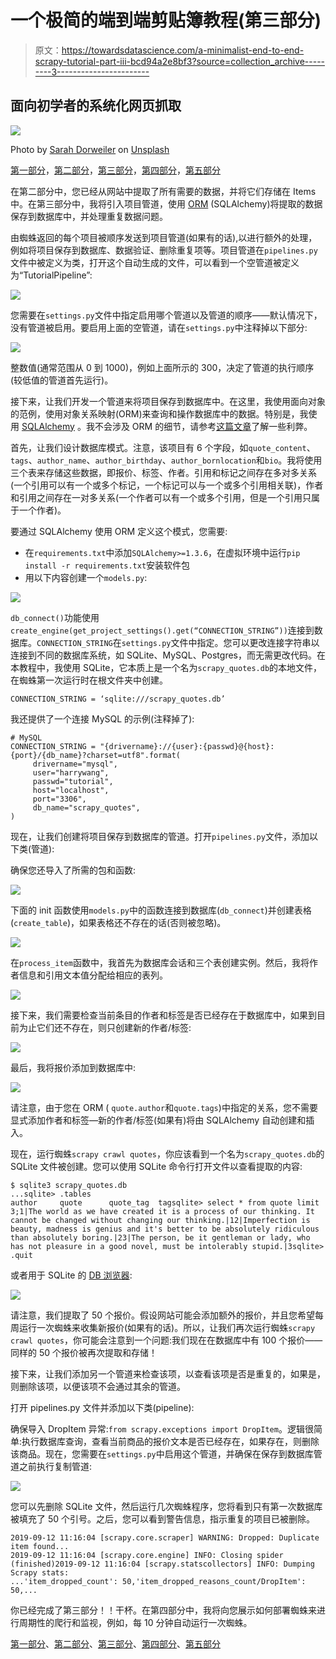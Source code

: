 # 一个极简的端到端剪贴簿教程(第三部分)

> 原文：<https://towardsdatascience.com/a-minimalist-end-to-end-scrapy-tutorial-part-iii-bcd94a2e8bf3?source=collection_archive---------3----------------------->

## 面向初学者的系统化网页抓取

![](img/043e19be9567425b5ab6b177f9d9d886.png)

Photo by [Sarah Dorweiler](https://unsplash.com/@sarahdorweiler?utm_source=medium&utm_medium=referral) on [Unsplash](https://unsplash.com?utm_source=medium&utm_medium=referral)

[第一部分](https://medium.com/@HarryWang/a-minimalist-end-to-end-scrapy-tutorial-part-i-11e350bcdec0?source=friends_link&sk=c9f8e32f28a88c61987ec60f93b93e6d)，[第二部分](/a-minimalist-end-to-end-scrapy-tutorial-part-ii-b917509b73f7?source=friends_link&sk=ebd3a9cee8b2097b3857194fee3821a6)，[第三部分](/a-minimalist-end-to-end-scrapy-tutorial-part-iii-bcd94a2e8bf3?source=friends_link&sk=a1fdde9c9dd5383d8de2e08395ee3f98)，[第四部分](https://medium.com/@HarryWang/a-minimalist-end-to-end-scrapy-tutorial-part-iv-3290d76a2aef?sk=6f0902f9a15092575814ab533a56f8ef)，[第五部分](https://medium.com/@HarryWang/a-minimalist-end-to-end-scrapy-tutorial-part-v-e7743ee9a8ef?source=friends_link&sk=c1c5110f63c7ccbe4eb8c6209ee2f57c)

在第二部分中，您已经从网站中提取了所有需要的数据，并将它们存储在 Items 中。在第三部分中，我将引入项目管道，使用 [ORM](https://blog.bitsrc.io/what-is-an-orm-and-why-you-should-use-it-b2b6f75f5e2a) (SQLAlchemy)将提取的数据保存到数据库中，并处理重复数据问题。

由蜘蛛返回的每个项目被顺序发送到项目管道(如果有的话),以进行额外的处理，例如将项目保存到数据库、数据验证、删除重复项等。项目管道在`pipelines.py`文件中被定义为类，打开这个自动生成的文件，可以看到一个空管道被定义为“TutorialPipeline”:

![](img/27948887100ccd6112547e17b3ad47a2.png)

您需要在`settings.py`文件中指定启用哪个管道以及管道的顺序——默认情况下，没有管道被启用。要启用上面的空管道，请在`settings.py`中注释掉以下部分:

![](img/2850aef6efd48967a24ea4bc00b34c2a.png)

整数值(通常范围从 0 到 1000)，例如上面所示的 300，决定了管道的执行顺序(较低值的管道首先运行)。

接下来，让我们开发一个管道来将项目保存到数据库中。在这里，我使用面向对象的范例，使用对象关系映射(ORM)来查询和操作数据库中的数据。特别是，我使用 [SQLAlchemy](https://www.sqlalchemy.org) 。我不会涉及 ORM 的细节，请参考[这篇文章](https://blog.bitsrc.io/what-is-an-orm-and-why-you-should-use-it-b2b6f75f5e2a)了解一些利弊。

首先，让我们设计数据库模式。注意，该项目有 6 个字段，如`quote_content`、`tags`、`author_name`、`author_birthday`、`author_bornlocation`和`bio`。我将使用三个表来存储这些数据，即报价、标签、作者。引用和标记之间存在多对多关系(一个引用可以有一个或多个标记，一个标记可以与一个或多个引用相关联)，作者和引用之间存在一对多关系(一个作者可以有一个或多个引用，但是一个引用只属于一个作者)。

要通过 SQLAlchemy 使用 ORM 定义这个模式，您需要:

*   在`requirements.txt`中添加`SQLAlchemy>=1.3.6`，在虚拟环境中运行`pip install -r requirements.txt`安装软件包
*   用以下内容创建一个`models.py`:

![](img/ae34bab016a488a8c289a1076a2247cb.png)

`db_connect()`功能使用`create_engine(get_project_settings().get(“CONNECTION_STRING”))`连接到数据库。`CONNECTION_STRING`在`settings.py`文件中指定。您可以更改连接字符串以连接到不同的数据库系统，如 SQLite、MySQL、Postgres，而无需更改代码。在本教程中，我使用 SQLite，它本质上是一个名为`scrapy_quotes.db`的本地文件，在蜘蛛第一次运行时在根文件夹中创建。

`CONNECTION_STRING = ‘sqlite:///scrapy_quotes.db’`

我还提供了一个连接 MySQL 的示例(注释掉了):

```
# MySQL
CONNECTION_STRING = "{drivername}://{user}:{passwd}@{host}:{port}/{db_name}?charset=utf8".format(
     drivername="mysql",
     user="harrywang",
     passwd="tutorial",
     host="localhost",
     port="3306",
     db_name="scrapy_quotes",
)
```

现在，让我们创建将项目保存到数据库的管道。打开`pipelines.py`文件，添加以下类(管道):

确保您还导入了所需的包和函数:

![](img/0c65a525b2b720061fd72f50f84de2c2.png)

下面的 init 函数使用`models.py`中的函数连接到数据库(`db_connect`)并创建表格(`create_table`)，如果表格还不存在的话(否则被忽略)。

![](img/477acffb7beb7bd1a19c4164b7242712.png)

在`process_item`函数中，我首先为数据库会话和三个表创建实例。然后，我将作者信息和引用文本值分配给相应的表列。

![](img/ef364441df2c0c1ed1540fe4cd4dd30a.png)

接下来，我们需要检查当前条目的作者和标签是否已经存在于数据库中，如果到目前为止它们还不存在，则只创建新的作者/标签:

![](img/75a176ca984a648118d00a06468f7929.png)

最后，我将报价添加到数据库中:

![](img/d283aa495653455f296aa64ce691cbe3.png)

请注意，由于您在 ORM ( `quote.author`和`quote.tags`)中指定的关系，您不需要显式添加作者和标签—新的作者/标签(如果有)将由 SQLAlchemy 自动创建和插入。

现在，运行蜘蛛`scrapy crawl quotes`，你应该看到一个名为`scrapy_quotes.db`的 SQLite 文件被创建。您可以使用 SQLite 命令行打开文件以查看提取的内容:

```
$ sqlite3 scrapy_quotes.db
...sqlite> .tables
author     quote      quote_tag  tagsqlite> select * from quote limit 3;1|The world as we have created it is a process of our thinking. It cannot be changed without changing our thinking.|12|Imperfection is beauty, madness is genius and it's better to be absolutely ridiculous than absolutely boring.|23|The person, be it gentleman or lady, who has not pleasure in a good novel, must be intolerably stupid.|3sqlite> .quit
```

或者用于 SQLite 的 [DB 浏览器](https://sqlitebrowser.org):

![](img/52ae417627d1c53439326d56c4ef37b3.png)

请注意，我们提取了 50 个报价。假设网站可能会添加额外的报价，并且您希望每周运行一次蜘蛛来收集新报价(如果有的话)。所以，让我们再次运行蜘蛛`scrapy crawl quotes`，你可能会注意到一个问题:我们现在在数据库中有 100 个报价——同样的 50 个报价被再次提取和存储！

接下来，让我们添加另一个管道来检查该项，以查看该项是否是重复的，如果是，则删除该项，以便该项不会通过其余的管道。

打开 pipelines.py 文件并添加以下类(pipeline):

确保导入 DropItem 异常:`from scrapy.exceptions import DropItem`。逻辑很简单:执行数据库查询，查看当前商品的报价文本是否已经存在，如果存在，则删除该商品。现在，您需要在`settings.py`中启用这个管道，并确保在保存到数据库管道之前执行复制管道:

![](img/12ebb5a0d278e3d0b67889aae178dd42.png)

您可以先删除 SQLite 文件，然后运行几次蜘蛛程序，您将看到只有第一次数据库被填充了 50 个引号。之后，您可以看到警告信息，指示重复的项目已被删除。

```
2019-09-12 11:16:04 [scrapy.core.scraper] WARNING: Dropped: Duplicate item found...
2019-09-12 11:16:04 [scrapy.core.engine] INFO: Closing spider (finished)2019-09-12 11:16:04 [scrapy.statscollectors] INFO: Dumping Scrapy stats:
...'item_dropped_count': 50,'item_dropped_reasons_count/DropItem': 50,...
```

你已经完成了第三部分！！干杯。在第四部分中，我将向您展示如何部署蜘蛛来进行周期性的爬行和监视，例如，每 10 分钟自动运行一次蜘蛛。

[第一部分](https://medium.com/@HarryWang/a-minimalist-end-to-end-scrapy-tutorial-part-i-11e350bcdec0?source=friends_link&sk=c9f8e32f28a88c61987ec60f93b93e6d)、[第二部分](/a-minimalist-end-to-end-scrapy-tutorial-part-ii-b917509b73f7?source=friends_link&sk=ebd3a9cee8b2097b3857194fee3821a6)、[第三部分](/a-minimalist-end-to-end-scrapy-tutorial-part-iii-bcd94a2e8bf3?source=friends_link&sk=a1fdde9c9dd5383d8de2e08395ee3f98)、[第四部分](https://medium.com/@HarryWang/a-minimalist-end-to-end-scrapy-tutorial-part-iv-3290d76a2aef?sk=6f0902f9a15092575814ab533a56f8ef)、[第五部分](https://medium.com/@HarryWang/a-minimalist-end-to-end-scrapy-tutorial-part-v-e7743ee9a8ef?source=friends_link&sk=c1c5110f63c7ccbe4eb8c6209ee2f57c)